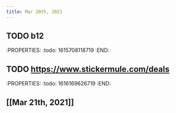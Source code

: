 ```yaml
---
title: Mar 20th, 2021
---
```


## TODO b12
:PROPERTIES:
:todo: 1615708118719
:END:
## TODO https://www.stickermule.com/deals
:PROPERTIES:
:todo: 1616169626719
:END:
## [[Mar 21th, 2021]]
